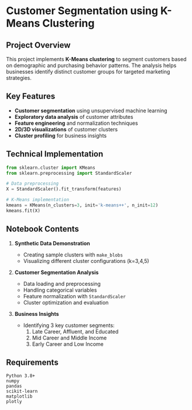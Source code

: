 # Customer Segmentation using K-Means Clustering

## Project Overview
This project implements **K-Means clustering** to segment customers based on demographic and purchasing behavior patterns. The analysis helps businesses identify distinct customer groups for targeted marketing strategies.

## Key Features
- **Customer segmentation** using unsupervised machine learning
- **Exploratory data analysis** of customer attributes
- **Feature engineering** and normalization techniques
- **2D/3D visualizations** of customer clusters
- **Cluster profiling** for business insights

## Technical Implementation
```python
from sklearn.cluster import KMeans
from sklearn.preprocessing import StandardScaler

# Data preprocessing
X = StandardScaler().fit_transform(features)

# K-Means implementation
kmeans = KMeans(n_clusters=3, init='k-means++', n_init=12)
kmeans.fit(X)
```

## Notebook Contents
1. **Synthetic Data Demonstration**
   - Creating sample clusters with `make_blobs`
   - Visualizing different cluster configurations (k=3,4,5)

2. **Customer Segmentation Analysis**
   - Data loading and preprocessing
   - Handling categorical variables
   - Feature normalization with `StandardScaler`
   - Cluster optimization and evaluation

3. **Business Insights**
   - Identifying 3 key customer segments:
     1. Late Career, Affluent, and Educated
     2. Mid Career and Middle Income
     3. Early Career and Low Income

## Requirements
```
Python 3.8+
numpy
pandas
scikit-learn
matplotlib
plotly
```

